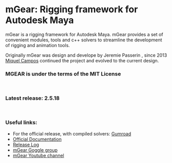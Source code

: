 # mGear: Rigging framework for Autodesk Maya

mGear is a rigging framework for Autodesk Maya. mGear provides a set of convenient modules, tools and c++ solvers to streamline the development of rigging and animation tools.

Originally mGear was design and develope by Jeremie Passerin , since 2013 [Miquel Campos](http://www.miquel-campos.com/) continued the project and evolved to the current design.

### MGEAR is under the terms of the MIT License

<br>

### Latest release: 2.5.18

<br>

### Useful links:

- For the official release, with compiled solvers: [Gumroad](https://gumroad.com/l/mgear)
- [Official Documentation](https://miquelcampos.github.io/mgear/)
- [Release Log](https://miquelcampos.github.io/mgear/releaseLog.html)
- [mGear Goggle group](https://groups.google.com/forum/#!forum/mgearusergroup)
- [mGear Youtube channel](https://www.youtube.com/c/mgearriggingframework)
